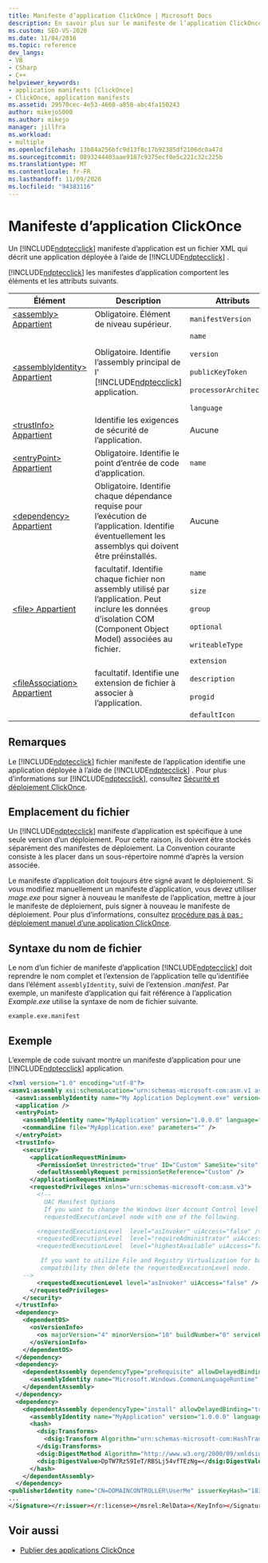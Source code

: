 ```yaml
---
title: Manifeste d’application ClickOnce | Microsoft Docs
description: En savoir plus sur le manifeste de l’application ClickOnce, qui est un fichier XML qui décrit une application déployée à l’aide de ClickOnce.
ms.custom: SEO-VS-2020
ms.date: 11/04/2016
ms.topic: reference
dev_langs:
- VB
- CSharp
- C++
helpviewer_keywords:
- application manifests [ClickOnce]
- ClickOnce, application manifests
ms.assetid: 29570cec-4e53-4660-a850-abc4fa150243
author: mikejo5000
ms.author: mikejo
manager: jillfra
ms.workload:
- multiple
ms.openlocfilehash: 13b84a256bfc9d13f8c17b92385df2106dc0a47d
ms.sourcegitcommit: 0893244403aae9187c9375ecf0e5c221c32c225b
ms.translationtype: MT
ms.contentlocale: fr-FR
ms.lasthandoff: 11/09/2020
ms.locfileid: "94383116"
---
```

# <a name="clickonce-application-manifest"></a>Manifeste d’application ClickOnce
Un [!INCLUDE[ndptecclick](../deployment/includes/ndptecclick_md.md)] manifeste d’application est un fichier XML qui décrit une application déployée à l’aide de [!INCLUDE[ndptecclick](../deployment/includes/ndptecclick_md.md)] .

[!INCLUDE[ndptecclick](../deployment/includes/ndptecclick_md.md)] les manifestes d’application comportent les éléments et les attributs suivants.

| Élément | Description | Attributs |
| - | - | - |
| [\<assembly> Appartient](../deployment/assembly-element-clickonce-application.md) | Obligatoire. Élément de niveau supérieur. | `manifestVersion` |
| [\<assemblyIdentity> Appartient](../deployment/assemblyidentity-element-clickonce-application.md) | Obligatoire. Identifie l’assembly principal de l' [!INCLUDE[ndptecclick](../deployment/includes/ndptecclick_md.md)] application. | `name`<br /><br /> `version`<br /><br /> `publicKeyToken`<br /><br /> `processorArchitecture`<br /><br /> `language` |
| [\<trustInfo> Appartient](../deployment/trustinfo-element-clickonce-application.md) | Identifie les exigences de sécurité de l’application. | Aucune |
| [\<entryPoint> Appartient](../deployment/entrypoint-element-clickonce-application.md) | Obligatoire. Identifie le point d’entrée de code d’application. | `name` |
| [\<dependency> Appartient](../deployment/dependency-element-clickonce-application.md) | Obligatoire. Identifie chaque dépendance requise pour l’exécution de l’application. Identifie éventuellement les assemblys qui doivent être préinstallés. | Aucune |
| [\<file> Appartient](../deployment/file-element-clickonce-application.md) | facultatif. Identifie chaque fichier non assembly utilisé par l’application. Peut inclure les données d’isolation COM (Component Object Model) associées au fichier. | `name`<br /><br /> `size`<br /><br /> `group`<br /><br /> `optional`<br /><br /> `writeableType` |
| [\<fileAssociation> Appartient](../deployment/fileassociation-element-clickonce-application.md) | facultatif. Identifie une extension de fichier à associer à l’application. | `extension`<br /><br /> `description`<br /><br /> `progid`<br /><br /> `defaultIcon` |

## <a name="remarks"></a>Remarques
 Le [!INCLUDE[ndptecclick](../deployment/includes/ndptecclick_md.md)] fichier manifeste de l’application identifie une application déployée à l’aide de [!INCLUDE[ndptecclick](../deployment/includes/ndptecclick_md.md)] . Pour plus d’informations sur [!INCLUDE[ndptecclick](../deployment/includes/ndptecclick_md.md)], consultez [Sécurité et déploiement ClickOnce](../deployment/clickonce-security-and-deployment.md).

## <a name="file-location"></a>Emplacement du fichier
 Un [!INCLUDE[ndptecclick](../deployment/includes/ndptecclick_md.md)] manifeste d’application est spécifique à une seule version d’un déploiement. Pour cette raison, ils doivent être stockés séparément des manifestes de déploiement. La Convention courante consiste à les placer dans un sous-répertoire nommé d’après la version associée.

 Le manifeste d’application doit toujours être signé avant le déploiement. Si vous modifiez manuellement un manifeste d’application, vous devez utiliser *mage.exe* pour signer à nouveau le manifeste de l’application, mettre à jour le manifeste de déploiement, puis signer à nouveau le manifeste de déploiement. Pour plus d’informations, consultez [procédure pas à pas : déploiement manuel d’une application ClickOnce](../deployment/walkthrough-manually-deploying-a-clickonce-application.md).

## <a name="file-name-syntax"></a>Syntaxe du nom de fichier
 Le nom d’un fichier de manifeste d’application [!INCLUDE[ndptecclick](../deployment/includes/ndptecclick_md.md)] doit reprendre le nom complet et l’extension de l’application telle qu’identifiée dans l’élément `assemblyIdentity`, suivi de l’extension *.manifest*. Par exemple, un manifeste d’application qui fait référence à l’application *Example.exe* utilise la syntaxe de nom de fichier suivante.

 `example.exe.manifest`

## <a name="example"></a>Exemple
 L’exemple de code suivant montre un manifeste d’application pour une [!INCLUDE[ndptecclick](../deployment/includes/ndptecclick_md.md)] application.

```xml
<?xml version="1.0" encoding="utf-8"?>
<asmv1:assembly xsi:schemaLocation="urn:schemas-microsoft-com:asm.v1 assembly.adaptive.xsd" manifestVersion="1.0" xmlns:asmv3="urn:schemas-microsoft-com:asm.v3" xmlns:dsig="http://www.w3.org/2000/09/xmldsig#" xmlns:co.v2="urn:schemas-microsoft-com:clickonce.v2" xmlns="urn:schemas-microsoft-com:asm.v2" xmlns:asmv1="urn:schemas-microsoft-com:asm.v1" xmlns:asmv2="urn:schemas-microsoft-com:asm.v2" xmlns:xsi="http://www.w3.org/2001/XMLSchema-instance" xmlns:co.v1="urn:schemas-microsoft-com:clickonce.v1">
  <asmv1:assemblyIdentity name="My Application Deployment.exe" version="1.0.0.0" publicKeyToken="43cb1e8e7a352766" language="neutral" processorArchitecture="x86" type="win32" />
  <application />
  <entryPoint>
    <assemblyIdentity name="MyApplication" version="1.0.0.0" language="neutral" processorArchitecture="x86" />
    <commandLine file="MyApplication.exe" parameters="" />
  </entryPoint>
  <trustInfo>
    <security>
      <applicationRequestMinimum>
        <PermissionSet Unrestricted="true" ID="Custom" SameSite="site" />
        <defaultAssemblyRequest permissionSetReference="Custom" />
      </applicationRequestMinimum>
      <requestedPrivileges xmlns="urn:schemas-microsoft-com:asm.v3">
        <!--
          UAC Manifest Options
          If you want to change the Windows User Account Control level replace the
          requestedExecutionLevel node with one of the following.

        <requestedExecutionLevel  level="asInvoker" uiAccess="false" />
        <requestedExecutionLevel  level="requireAdministrator" uiAccess="false" />
        <requestedExecutionLevel  level="highestAvailable" uiAccess="false" />

         If you want to utilize File and Registry Virtualization for backward
         compatibility then delete the requestedExecutionLevel node.
    -->
        <requestedExecutionLevel level="asInvoker" uiAccess="false" />
      </requestedPrivileges>
    </security>
  </trustInfo>
  <dependency>
    <dependentOS>
      <osVersionInfo>
        <os majorVersion="4" minorVersion="10" buildNumber="0" servicePackMajor="0" />
      </osVersionInfo>
    </dependentOS>
  </dependency>
  <dependency>
    <dependentAssembly dependencyType="preRequisite" allowDelayedBinding="true">
      <assemblyIdentity name="Microsoft.Windows.CommonLanguageRuntime" version="4.0.20506.0" />
    </dependentAssembly>
  </dependency>
  <dependency>
    <dependentAssembly dependencyType="install" allowDelayedBinding="true" codebase="MyApplication.exe" size="4096">
      <assemblyIdentity name="MyApplication" version="1.0.0.0" language="neutral" processorArchitecture="x86" />
      <hash>
        <dsig:Transforms>
          <dsig:Transform Algorithm="urn:schemas-microsoft-com:HashTransforms.Identity" />
        </dsig:Transforms>
        <dsig:DigestMethod Algorithm="http://www.w3.org/2000/09/xmldsig#sha1" />
        <dsig:DigestValue>DpTW7RzS9IeT/RBSLj54vfTEzNg=</dsig:DigestValue>
      </hash>
    </dependentAssembly>
  </dependency>
<publisherIdentity name="CN=DOMAINCONTROLLER\UserMe" issuerKeyHash="18312a18a21b215ecf4cdb20f5a0e0b0dd263c08" /><Signature Id="StrongNameSignature" xmlns="http://www.w3.org/2000/09/xmldsig#">
...
</Signature></r:issuer></r:license></msrel:RelData></KeyInfo></Signature></asmv1:assembly>
```

## <a name="see-also"></a>Voir aussi
- [Publier des applications ClickOnce](../deployment/publishing-clickonce-applications.md)